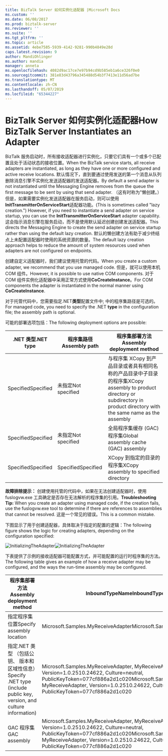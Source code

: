 ```yaml
---
title: BizTalk Server 如何实例化适配器 |Microsoft Docs
ms.custom: ''
ms.date: 06/08/2017
ms.prod: biztalk-server
ms.reviewer: ''
ms.suite: ''
ms.tgt_pltfrm: ''
ms.topic: article
ms.assetid: 4ebe7585-5939-4142-9281-990b4849e28d
caps.latest.revision: 9
author: MandiOhlinger
ms.author: mandia
manager: anneta
ms.openlocfilehash: 4082d9ac17ce7e97b94cd9b585eb1a6ce326f0e0
ms.sourcegitcommit: 381e83d43796a345488d54b3f7413e11d56ad7be
ms.translationtype: MT
ms.contentlocale: zh-CN
ms.lasthandoff: 05/07/2019
ms.locfileid: "65344227"
---
```

# <a name="how-biztalk-server-instantiates-an-adapter"></a><span data-ttu-id="992a8-102">BizTalk Server 如何实例化适配器</span><span class="sxs-lookup"><span data-stu-id="992a8-102">How BizTalk Server Instantiates an Adapter</span></span>
<span data-ttu-id="992a8-103">BizTalk 服务启动时，所有接收适配器进行实例化，只要它们具有一个或多个已配置且处于活动状态的接收位置。</span><span class="sxs-lookup"><span data-stu-id="992a8-103">When the BizTalk service starts, all receive adapters are instantiated, as long as they have one or more configured and active receive locations.</span></span> <span data-ttu-id="992a8-104">默认情况下，直到要通过使用发送的第一个消息从队列删除消息引擎不实例化发送适配器的发送适配器。</span><span class="sxs-lookup"><span data-stu-id="992a8-104">By default a send adapter is not instantiated until the Messaging Engine removes from the queue the first message to be sent by using that send adapter.</span></span> <span data-ttu-id="992a8-105">（这有时称为"懒创建。）但是，如果需要实例化发送适配器在服务启动，则可以使用**InitTransmitterOnServiceStart**适配器功能。</span><span class="sxs-lookup"><span data-stu-id="992a8-105">(This is sometimes called "lazy creation.") However, if you need to instantiate a send adapter on service startup, you can use the **InitTransmitterOnServiceStart** adapter capability.</span></span> <span data-ttu-id="992a8-106">这会指示消息引擎在服务启动，而不是使用默认延迟创建创建发送适配器。</span><span class="sxs-lookup"><span data-stu-id="992a8-106">This directs the Messaging Engine to create the send adapter on service startup rather than using the default lazy creation.</span></span> <span data-ttu-id="992a8-107">默认的懒创建方法有助于减少终结点上未配置适配器时使用的系统资源的数量。</span><span class="sxs-lookup"><span data-stu-id="992a8-107">The default lazy creation approach helps to reduce the amount of system resources used when adapters are not configured on endpoints.</span></span>  
  
 <span data-ttu-id="992a8-108">创建自定义适配器时，我们建议使用托管的代码。</span><span class="sxs-lookup"><span data-stu-id="992a8-108">When you create a custom adapter, we recommend that you use managed code.</span></span> <span data-ttu-id="992a8-109">但是，就可以使用本机 COM 组件。</span><span class="sxs-lookup"><span data-stu-id="992a8-109">However, it is possible to use native COM components.</span></span> <span data-ttu-id="992a8-110">对于 COM 组件实例化适配器中采用正常方式使用**CoCreateInstance**。</span><span class="sxs-lookup"><span data-stu-id="992a8-110">For COM components the adapter is instantiated in the normal manner using **CoCreateInstance**.</span></span>  
  
 <span data-ttu-id="992a8-111">对于托管代码中，您需要指定.NET**类型**配置文件中; 中的程序集路径是可选的。</span><span class="sxs-lookup"><span data-stu-id="992a8-111">For managed code, you need to specify the .NET **type** in the configuration file; the assembly path is optional.</span></span>  
  
 <span data-ttu-id="992a8-112">可能的部署选项包括：</span><span class="sxs-lookup"><span data-stu-id="992a8-112">The following deployment options are possible:</span></span>  
  
|<span data-ttu-id="992a8-113">.NET 类型</span><span class="sxs-lookup"><span data-stu-id="992a8-113">.NET type</span></span>|<span data-ttu-id="992a8-114">程序集路径</span><span class="sxs-lookup"><span data-stu-id="992a8-114">Assembly path</span></span>|<span data-ttu-id="992a8-115">程序集部署方法</span><span class="sxs-lookup"><span data-stu-id="992a8-115">Assembly deployment method</span></span>|  
|---------------|-------------------|--------------------------------|  
|<span data-ttu-id="992a8-116">Specified</span><span class="sxs-lookup"><span data-stu-id="992a8-116">Specified</span></span>|<span data-ttu-id="992a8-117">未指定</span><span class="sxs-lookup"><span data-stu-id="992a8-117">Not specified</span></span>|<span data-ttu-id="992a8-118">与程序集 XCopy 到产品目录或者具有相同名称的产品目录中子目录的程序集</span><span class="sxs-lookup"><span data-stu-id="992a8-118">XCopy assembly to product directory or subdirectory in product directory with the same name as the assembly</span></span>|  
|<span data-ttu-id="992a8-119">Specified</span><span class="sxs-lookup"><span data-stu-id="992a8-119">Specified</span></span>|<span data-ttu-id="992a8-120">未指定</span><span class="sxs-lookup"><span data-stu-id="992a8-120">Not specified</span></span>|<span data-ttu-id="992a8-121">全局程序集缓存 (GAC) 程序集</span><span class="sxs-lookup"><span data-stu-id="992a8-121">Global assembly cache (GAC) assembly</span></span>|  
|<span data-ttu-id="992a8-122">Specified</span><span class="sxs-lookup"><span data-stu-id="992a8-122">Specified</span></span>|<span data-ttu-id="992a8-123">Specified</span><span class="sxs-lookup"><span data-stu-id="992a8-123">Specified</span></span>|<span data-ttu-id="992a8-124">XCopy 到指定的目录的程序集</span><span class="sxs-lookup"><span data-stu-id="992a8-124">XCopy assembly to specified directory</span></span>|  
  
 <span data-ttu-id="992a8-125">**故障排除提示：** 创建使用托管的代码中，如果在无法创建适配器时，使用 fuslogvw.exe 工具确定是否存在无法解析的程序集的引用。</span><span class="sxs-lookup"><span data-stu-id="992a8-125">**Troubleshooting Tip:** When you create an adapter using managed code, if the creation fails, use the fuslogvw.exe tool to determine if there are references to assemblies that cannot be resolved.</span></span> <span data-ttu-id="992a8-126">这是一个常见的错误。</span><span class="sxs-lookup"><span data-stu-id="992a8-126">This is a common mistake.</span></span>  
  
 <span data-ttu-id="992a8-127">下图显示了用于创建适配器，具体取决于指定的配置的逻辑：</span><span class="sxs-lookup"><span data-stu-id="992a8-127">The following figure shows the logic for creating adapters, depending on the configuration specified:</span></span>  
  
 <span data-ttu-id="992a8-128">![](../core/media/initializingtheadapter.gif "InitializingTheAdapter")</span><span class="sxs-lookup"><span data-stu-id="992a8-128">![](../core/media/initializingtheadapter.gif "InitializingTheAdapter")</span></span>  
  
 <span data-ttu-id="992a8-129">下表提供了示例的接收适配器可能配置方式，并可能配置的运行时程序集的方法。</span><span class="sxs-lookup"><span data-stu-id="992a8-129">The following table gives an example of how a receive adapter may be configured, and the ways the run-time assembly may be configured.</span></span>  
  
|<span data-ttu-id="992a8-130">程序集部署方法</span><span class="sxs-lookup"><span data-stu-id="992a8-130">Assembly deployment method</span></span>|<span data-ttu-id="992a8-131">InboundTypeName</span><span class="sxs-lookup"><span data-stu-id="992a8-131">InboundTypeName</span></span>|<span data-ttu-id="992a8-132">InboundAssemblyPath</span><span class="sxs-lookup"><span data-stu-id="992a8-132">InboundAssemblyPath</span></span>|  
|--------------------------------|---------------------|-------------------------|  
|<span data-ttu-id="992a8-133">指定程序集位置</span><span class="sxs-lookup"><span data-stu-id="992a8-133">Specify assembly location</span></span>|<span data-ttu-id="992a8-134">Microsoft.Samples.MyReceiveAdapter</span><span class="sxs-lookup"><span data-stu-id="992a8-134">Microsoft.Samples.MyReceiveAdapter</span></span>|<span data-ttu-id="992a8-135">C:\MyAdapter\MyAdapter.dll</span><span class="sxs-lookup"><span data-stu-id="992a8-135">C:\MyAdapter\MyAdapter.dll</span></span>|  
|<span data-ttu-id="992a8-136">指定.NET 类型 （包括公钥、 版本和区域性信息）</span><span class="sxs-lookup"><span data-stu-id="992a8-136">Specify .NET type (include public key, version, and culture information)</span></span>|<span data-ttu-id="992a8-137">Microsoft.Samples.MyReceiveAdapter, MyReceiveAdapter, Version=1.0.2510.24622, Culture=neutral, PublicKeyToken=077cf886a2d1c020</span><span class="sxs-lookup"><span data-stu-id="992a8-137">Microsoft.Samples.MyReceiveAdapter, MyReceiveAdapter, Version=1.0.2510.24622, Culture=neutral, PublicKeyToken=077cf886a2d1c020</span></span>|<span data-ttu-id="992a8-138">不可用</span><span class="sxs-lookup"><span data-stu-id="992a8-138">N/A</span></span>|  
|<span data-ttu-id="992a8-139">GAC 程序集</span><span class="sxs-lookup"><span data-stu-id="992a8-139">GAC assembly</span></span>|<span data-ttu-id="992a8-140">Microsoft.Samples.MyReceiveAdapter, MyReceiveAdapter, Version=1.0.2510.24622, Culture=neutral, PublicKeyToken=077cf886a2d1c020</span><span class="sxs-lookup"><span data-stu-id="992a8-140">Microsoft.Samples.MyReceiveAdapter, MyReceiveAdapter, Version=1.0.2510.24622, Culture=neutral, PublicKeyToken=077cf886a2d1c020</span></span>|<span data-ttu-id="992a8-141">不可用</span><span class="sxs-lookup"><span data-stu-id="992a8-141">N/A</span></span>|